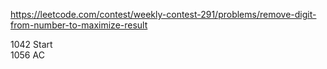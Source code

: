 https://leetcode.com/contest/weekly-contest-291/problems/remove-digit-from-number-to-maximize-result

1042 Start  
1056 AC